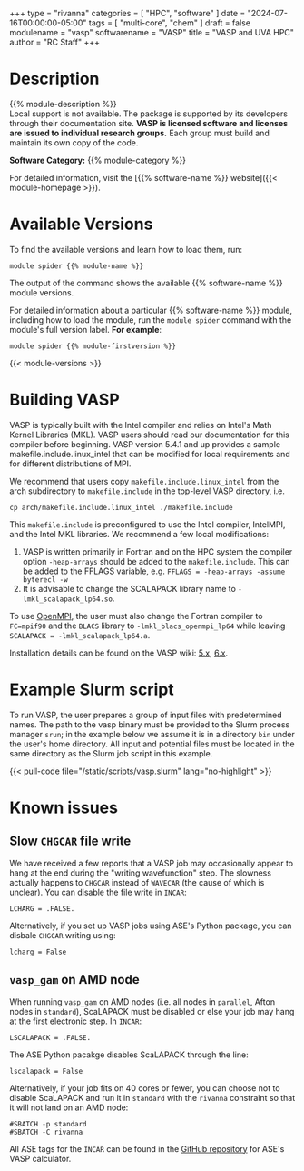 +++
type = "rivanna"
categories = [
  "HPC",
  "software"
]
date = "2024-07-16T00:00:00-05:00"
tags = [
  "multi-core",
  "chem"
]
draft = false
modulename = "vasp"
softwarename = "VASP"
title = "VASP and UVA HPC"
author = "RC Staff"
+++

# Description
{{% module-description %}}
<br>
Local support is not available. The package is supported by its developers through their documentation site. **VASP is licensed software and licenses are issued to individual research groups.** Each group must build and maintain its own copy of the code.

**Software Category:** {{% module-category %}}

For detailed information, visit the [{{% software-name %}} website]({{< module-homepage >}}).

# Available Versions
To find the available versions and learn how to load them, run:
```
module spider {{% module-name %}}
```

The output of the command shows the available {{% software-name %}} module versions.

For detailed information about a particular {{% software-name %}} module, including how to load the module, run the `module spider` command with the module's full version label. __For example__:
```
module spider {{% module-firstversion %}}
```

{{< module-versions >}}

# Building VASP
VASP is typically built with the Intel compiler and relies on Intel's Math Kernel Libraries (MKL).  VASP users should read our documentation for this compiler before beginning.  VASP version 5.4.1 and up provides a sample makefile.include.linux_intel that can be modified for local requirements and for different distributions of MPI.

We recommend that users copy `makefile.include.linux_intel` from the arch subdirectory to `makefile.include` in the top-level VASP directory, i.e.
```
cp arch/makefile.include.linux_intel ./makefile.include
```
This `makefile.include` is preconfigured to use the Intel compiler, IntelMPI, and the Intel MKL libraries. We recommend a few local modifications:

1. VASP is written primarily in Fortran and on the HPC system the compiler option `-heap-arrays` should be added to the `makefile.include`. This can be added to the FFLAGS variable, e.g. `FFLAGS = -heap-arrays -assume byterecl -w`
2. It is advisable to change the SCALAPACK library name to `-lmkl_scalapack_lp64.so`.

To use [OpenMPI](/userinfo/hpc/software/mpi), the user must also change the Fortran compiler to `FC=mpif90` and the `BLACS` library to `-lmkl_blacs_openmpi_lp64` while leaving `SCALAPACK = -lmkl_scalapack_lp64.a`.

Installation details can be found on the VASP wiki: [5.x](https://www.vasp.at/wiki/index.php/Installing_VASP.5.X.X#How_to_make_VASP), [6.x](https://www.vasp.at/wiki/index.php/Installing_VASP.6.X.X).

# Example Slurm script
To run VASP, the user prepares a group of input files with predetermined names.  The path to the vasp binary must be provided to the Slurm process manager `srun`; in the example below we assume it is in a directory `bin` under the user's home directory.  All input and potential files must be located in the same directory as the Slurm job script in this example.

{{< pull-code file="/static/scripts/vasp.slurm" lang="no-highlight" >}}

# Known issues

## Slow `CHGCAR` file write
We have received a few reports that a VASP job may occasionally appear to hang at the end during the "writing wavefunction" step. The slowness actually happens to `CHGCAR` instead of `WAVECAR` (the cause of which is unclear). You can disable the file write in `INCAR`:

```
LCHARG = .FALSE.
```

Alternatively, if you set up VASP jobs using ASE's Python package, you can disbale `CHGCAR` writing using:

```
lcharg = False
```

## `vasp_gam` on AMD node
When running `vasp_gam` on AMD nodes (i.e. all nodes in `parallel`, Afton nodes in `standard`), ScaLAPACK must be disabled or else your job may hang at the first electronic step. In `INCAR`:

```
LSCALAPACK = .FALSE.
```

The ASE Python pacakge disables ScaLAPACK through the line:

```
lscalapack = False
```

Alternatively, if your job fits on 40 cores or fewer, you can choose not to disable ScaLAPACK and run it in `standard` with the `rivanna` constraint so that it will not land on an AMD node:

```
#SBATCH -p standard
#SBATCH -C rivanna
```

All ASE tags for the `INCAR` can be found in the [GitHub repository](https://github.com/qsnake/ase/blob/master/ase/calculators/vasp.py) for ASE's VASP calculator.